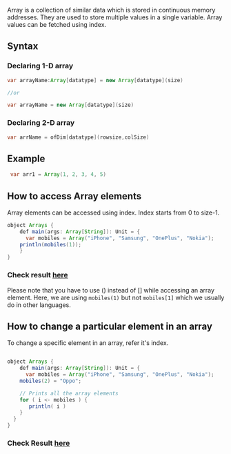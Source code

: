 Array is a collection of similar data which is stored in continuous memory addresses. They are used to store multiple values in a single variable. Array values can be fetched using index. 

## Syntax

### Declaring 1-D array

```java
var arrayName:Array[datatype] = new Array[datatype](size)

//or

var arrayName = new Array[datatype](size)
```

### Declaring 2-D array

```java
var arrName = ofDim[datatype](rowsize,colSize)
```
## Example

```java
 var arr1 = Array(1, 2, 3, 4, 5)
```

## How to access Array elements

Array elements can be accessed using index. Index starts from 0 to size-1.

```java
object Arrays {
	def main(args: Array[String]): Unit = {
	  var mobiles = Array("iPhone", "Samsung", "OnePlus", "Nokia");
    println(mobiles(1));
	}
}
```
### Check result [here](https://onecompiler.com/scala/3vwn2w22d)

Please note that you have to use () instead of [] while accessing an array element. Here, we are using `mobiles(1)` but not `mobiles[1]` which we usually do in other languages.

## How to change a particular element in an array

To change a specific element in an array, refer it's index. 


```java

object Arrays {
	def main(args: Array[String]): Unit = {
	  var mobiles = Array("iPhone", "Samsung", "OnePlus", "Nokia");
    mobiles(2) = "Oppo";

    // Prints all the array elements
    for ( i <- mobiles ) {
       println( i )
    }
  }
}
```
### Check Result [here](https://onecompiler.com/scala/3vwn356vg)

